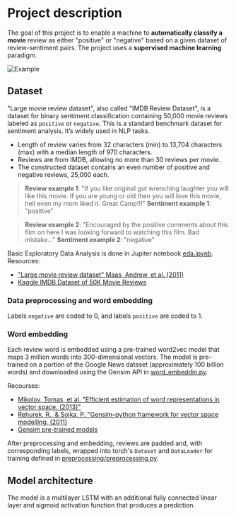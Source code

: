 # Project description
The goal of this project is to enable a machine to **automatically classify a movie** review as either "positive" or "negative" based on a given dataset of review-sentiment pairs. The project uses a **supervised machine learning** paradigm.

![Example](<img src="https://github.com/andjadenic/Sentiment-Analysis/blob/main/readme_figure.png" alt="Alt text" width="50%">)

## Dataset
"Large movie review dataset", also called "IMDB Review Dataset", is a dataset for binary sentiment classification containing 50,000 movie reviews labeled as `positive` or `negative`. This is a standard benchmark dataset for sentiment analysis. It’s widely used in NLP tasks.

* Length of review varies from 32 characters (min) to 13,704 characters (max) with a median length of 970 characters.  
* Reviews are from IMDB, allowing no more than 30 reviews per movie.
* The constructed dataset contains an even number of positive and negative reviews, 25,000 each.

> **Review example 1**: "If you like original gut wrenching laughter you will like this movie. If you are young or old then you will love this movie, hell even my mom liked it. Great Camp!!!"
**Sentiment example 1**: "positive"


> **Review example 2**: "Encouraged by the positive comments about this film on here I was looking forward to watching this film. Bad mistake..."
**Sentiment example 2**: "negative"

Basic Exploratory Data Analysis is done in Jupiter notebook [eda.ipynb]().
Resources:
* ["Large movie review dataset" Maas, Andrew, et al. (2011)](https://ai.stanford.edu/~amaas/data/sentiment/)
* [Kaggle IMDB Dataset of 50K Movie Reviews](https://www.kaggle.com/datasets/lakshmi25npathi/imdb-dataset-of-50k-movie-reviews)

### Data preprocessing and word embedding
Labels `negative` are coded to $0$, and labels `positive` are coded to $1$.

### Word embedding
Each review word is embedded using a pre-trained word2vec model that maps 3 million words into 300-dimensional vectors. The model is pre-trained on a portion of the Google News dataset (approximately 100 billion words) and downloaded using the Gensim API in [word_embeddin.py]().

Recourses:
* [Mikolov, Tomas, et al. "Efficient estimation of word representations in vector space. (2013)"](https://arxiv.org/abs/1301.3781)
* [Rehurek, R., & Sojka, P. "Gensim–python framework for vector space modelling. (2011)](https://radimrehurek.com/gensim/intro.html)
* [Gensim pre-trained models](https://radimrehurek.com/gensim/auto_examples/howtos/run_downloader_api.html)

After preprocessing and embedding, reviews are padded and, with corresponding labels, wrapped into torch's `Dataset` and `DataLoader` for training defined in [preprocessing/preprocessing.py]().

## Model architecture

The model is a multilayer LSTM with an additional fully connected linear layer and sigmoid activation function that produces a prediction. 





